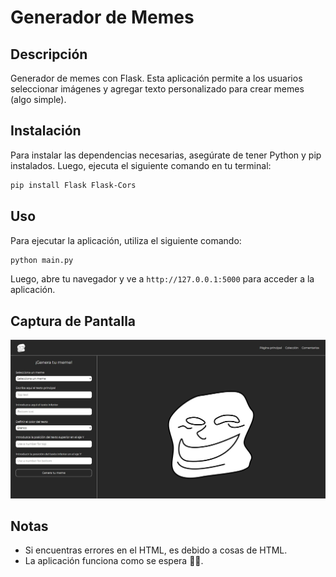 # Generador de Memes

## Descripción
Generador de memes con Flask. Esta aplicación permite a los usuarios seleccionar imágenes y agregar texto personalizado para crear memes (algo simple).

## Instalación
Para instalar las dependencias necesarias, asegúrate de tener Python y pip instalados. Luego, ejecuta el siguiente comando en tu terminal:

```bash
pip install Flask Flask-Cors
```


## Uso
Para ejecutar la aplicación, utiliza el siguiente comando:

```bash
python main.py
```

Luego, abre tu navegador y ve a `http://127.0.0.1:5000` para acceder a la aplicación.

## Captura de Pantalla
![Captura de pantalla de la aplicación](static/img/generador_memes.jpg)  <!-- Asegúrate de reemplazar esta línea con la ruta de la imagen de captura de pantalla real -->

## Notas
- Si encuentras errores en el HTML, es debido a cosas de HTML.
- La aplicación funciona como se espera 👍🏻.
